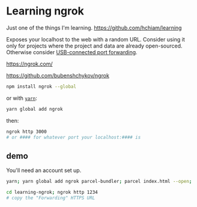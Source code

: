 # Learning ngrok

Just one of the things I'm learning. https://github.com/hchiam/learning

Exposes your localhost to the web with a random URL. Consider using it only for projects where the project and data are already open-sourced. Otherwise consider [USB-connected port forwarding](https://developer.chrome.com/docs/devtools/remote-debugging/local-server/#port-forwarding).

https://ngrok.com/

https://github.com/bubenshchykov/ngrok

```sh
npm install ngrok --global
```

or with [`yarn`](https://github.com/hchiam/learning-yarn):

```sh
yarn global add ngrok
```

then:

```sh
ngrok http 3000
# or #### for whatever port your localhost:#### is
```

## demo

You'll need an account set up.

```sh
yarn; yarn global add ngrok parcel-bundler; parcel index.html --open;
```

```sh
cd learning-ngrok; ngrok http 1234
# copy the "Forwarding" HTTPS URL
```
